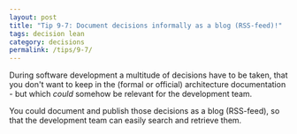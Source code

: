 ```yaml
---
layout: post
title: "Tip 9-7: Document decisions informally as a blog (RSS-feed)!"
tags: decision lean
category: decisions
permalink: /tips/9-7/
---
```


During software development a multitude of decisions have to be taken, that
you don't want to keep in the (formal or official) architecture documentation -
but which _could_ somehow be relevant for the development team.

You could document and publish those decisions as a blog (RSS-feed),
so that the development team can easily search and retrieve them.

